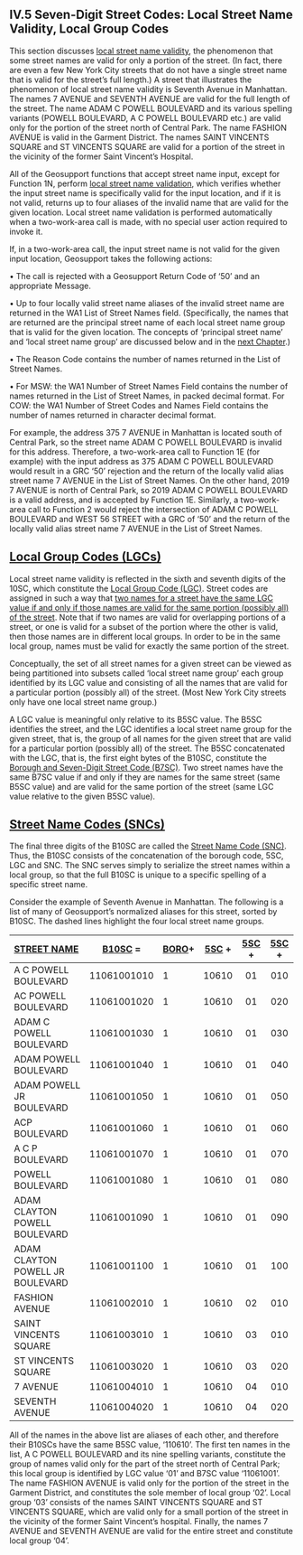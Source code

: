 <h2>IV.5 Seven-Digit Street Codes: Local Street Name Validity, Local Group Codes</h2>  

This section discusses <u>local street name validity</u>, the phenomenon that some street names are valid for only a portion of the street.  (In fact, there are even a few New York City streets that do not have a single street name that is valid for the street’s full length.)  A street that illustrates the phenomenon of local street name validity is Seventh Avenue in Manhattan.  The names 7 AVENUE and SEVENTH AVENUE are valid for the full length of the street.  The name ADAM C POWELL BOULEVARD and its various spelling variants (POWELL BOULEVARD, A C POWELL BOULEVARD etc.) are valid only for the portion of the street north of Central Park.  The name FASHION AVENUE is valid in the Garment District.  The names SAINT VINCENTS SQUARE and ST VINCENTS SQUARE are valid for a portion of the street in the vicinity of the former Saint Vincent’s Hospital.  

All of the Geosupport functions that accept street name input, except for Function 1N, perform <u>local street name validation</u>, which verifies whether the input street name is specifically valid for the input location, and if it is not valid, returns up to four aliases of the invalid name that are valid for the given location.  Local street name validation is performed automatically when a two-work-area call is made, with no special user action required to invoke it.  

If, in a two-work-area call, the input street name is not valid for the given input location, Geosupport takes the following actions:  

• The call is rejected with a Geosupport Return Code of ‘50’ and an appropriate Message.  

•	Up to four locally valid street name aliases of the invalid street name are returned in the WA1 List of Street Names field.  (Specifically, the names that are returned are the principal street name of each local street name group that is valid for the given location.  The concepts of ‘principal street name’ and ‘local street name group’ are discussed below and in the [next Chapter](../../chapterV/section06/).)  

• The Reason Code contains the number of names returned in the List of Street Names.  

• For MSW: the WA1 Number of Street Names Field contains the number of names returned in the List of Street Names, in packed decimal format.  For COW: the WA1 Number of Street Codes and Names Field contains the number of names returned in character decimal format.  

For example, the address 375 7 AVENUE in Manhattan is located south of Central Park, so the street name ADAM C POWELL BOULEVARD is invalid for this address. Therefore, a two-work-area call to Function 1E (for example) with the input address as 375 ADAM C POWELL BOULEVARD would result in a GRC ‘50’ rejection and the return of the locally valid alias street name 7 AVENUE in the List of Street Names.  On the other hand, 2019 7 AVENUE is north of Central Park, so 2019 ADAM C POWELL BOULEVARD is a valid address, and is accepted by Function 1E.  Similarly, a two-work-area call to Function 2 would reject the intersection of ADAM C POWELL BOULEVARD and WEST 56 STREET with a GRC of ‘50’ and the return of the locally valid alias street name 7 AVENUE in the List of Street Names.  

## <span id="chapterIV.5.1"><u>Local Group Codes (LGCs)</u></span>     

Local street name validity is reflected in the sixth and seventh digits of the 10SC, which constitute the <u>Local Group Code (LGC)</u>. Street codes are assigned in such a way that <u>two names for a street have the same LGC value if and only if those names are valid for the same portion (possibly all) of the street</u>. Note that if two names are valid for overlapping portions of a street, or one is valid for a subset of the portion where the other is valid, then those names are in different local groups.  In order to be in the same local group, names must be valid for exactly the same portion of the street.  

Conceptually, the set of all street names for a given street can be viewed as being partitioned into subsets called ‘local street name group’ each group identified by its LGC value and consisting of all the names that are valid for a particular portion (possibly all) of the street.  (Most New York City streets only have one local street name group.)  

A LGC value is meaningful only relative to its B5SC value.  The B5SC identifies the street, and the LGC identifies a local street name group for the given street, that is, the group of all names for the given street that are valid for a particular portion (possibly all) of the street.  The B5SC concatenated with the LGC, that is, the first eight bytes of the B10SC, constitute the <u>Borough and Seven-Digit Street Code (B7SC)</u>. Two street names have the same B7SC value if and only if they are names for the same street (same B5SC value) and are valid for the same portion of the street (same LGC value relative to the given B5SC value).  

## <span id="chapterIV.5.2"><u>Street Name Codes (SNCs)</u></span>  

The final three digits of the B10SC are called the <u>Street Name Code (SNC)</u>. Thus, the B10SC consists of the concatenation of the borough code, 5SC, LGC and SNC.  The SNC serves simply to serialize the street names within a local group, so that the full B10SC is unique to a specific spelling of a specific street name.  

Consider the example of Seventh Avenue in Manhattan.  The following is a list of many of Geosupport’s normalized aliases for this street, sorted by B10SC.  The dashed lines highlight the four local street name groups.  

|<u>STREET NAME</u>|  <u>B10SC</u> = | <u>BORO</u>+ | <u>5SC</u> + | <u>5SC</u> + | <u>5SC</u> + |
| :-----|:-----: |:----- |:-----:|:-----:|:-----: |  
| A C POWELL BOULEVARD   | 11061001010   | 1   |  10610  |  01 |  010   |  
| AC POWELL BOULEVARD   |  11061001020  |   1  | 10610  |   01  |  020  |
| ADAM C POWELL BOULEVARD   | 11061001030   |  1  | 10610   |  01 |  030   |  
| ADAM POWELL BOULEVARD   | 11061001040   |  1  |  10610  | 01  |  040   |  
| ADAM POWELL JR BOULEVARD   | 11061001050   |  1  | 10610   | 01  | 050    |  
| ACP BOULEVARD   | 11061001060   |   1 |  10610  | 01  |   060  |  
| A C P BOULEVARD   | 11061001070   |  1  |  10610  | 01  |   070  |  
| POWELL BOULEVARD   | 11061001080   |  1  | 10610   | 01  |  080   |  
| ADAM CLAYTON POWELL BOULEVARD   | 11061001090   |  1  |  10610  | 01  | 090   |  
| ADAM CLAYTON POWELL JR BOULEVARD   |  11061001100  |  1  |  10610  | 01  | 100    |  
| FASHION AVENUE   |  11061002010  |  1  |  10610  | 02  |  010   |  
| SAINT VINCENTS SQUARE   | 11061003010   |  1  |  10610  | 03  | 010    |  
| ST VINCENTS SQUARE   | 11061003020   |  1  | 10610   |  03 | 020  |  
| 7 AVENUE   |  11061004010  | 1   |  10610  |  04 |  010   |  
| SEVENTH AVENUE   | 11061004020   |  1  |  10610  | 04  |  020   |    

All of the names in the above list are aliases of each other, and therefore their B10SCs have the same B5SC value, ‘110610’.  The first ten names in the list, A C POWELL BOULEVARD and its nine spelling variants, constitute the group of names valid only for the part of the street north of Central Park;  this local group is identified by LGC value ‘01’ and B7SC value ‘11061001’.  The name FASHION AVENUE is valid only for the portion of the street in the Garment District, and constitutes the sole member of local group ‘02’.  Local group ‘03’ consists of the names SAINT VINCENTS SQUARE and ST VINCENTS SQUARE, which are valid only for a small portion of the street in the vicinity of the former Saint Vincent’s hospital.  Finally, the names 7 AVENUE and SEVENTH AVENUE are valid for the entire street and constitute local group ‘04’.
